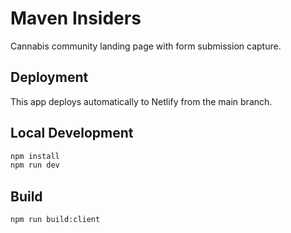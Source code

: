 # Maven Insiders

Cannabis community landing page with form submission capture.

## Deployment

This app deploys automatically to Netlify from the main branch.

## Local Development

```bash
npm install
npm run dev
```

## Build

```bash
npm run build:client
```
